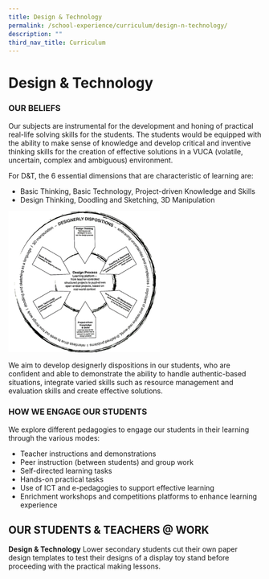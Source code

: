 ```yaml
---
title: Design & Technology
permalink: /school-experience/curriculum/design-n-technology/
description: ""
third_nav_title: Curriculum
---
```

# **Design & Technology**

### OUR BELIEFS

Our subjects are instrumental for the development and honing of practical real-life solving skills for the students. The students would be equipped with the ability to make sense of knowledge and develop critical and inventive thinking skills for the creation of effective solutions in a VUCA (volatile, uncertain, complex and ambiguous) environment.

For D&T, the 6 essential dimensions that are characteristic of learning are:

*   Basic Thinking, Basic Technology, Project-driven Knowledge and Skills
*   Design Thinking, Doodling and Sketching, 3D Manipulation

<img src="/images/DT1.png" 
     style="width:60%">

We aim to develop designerly dispositions in our students, who are confident and able to demonstrate the ability to handle authentic-based situations, integrate varied skills such as resource management and evaluation skills and create effective solutions.


### HOW WE ENGAGE OUR STUDENTS

We explore different pedagogies to engage our students in their learning through the various modes:

*   Teacher instructions and demonstrations
*   Peer instruction (between students) and group work
*   Self-directed learning tasks
*   Hands-on practical tasks
*   Use of ICT and e-pedagogies to support effective learning
*   Enrichment workshops and competitions platforms to enhance learning experience

OUR STUDENTS & TEACHERS @ WORK
------------------------------

**Design & Technology** Lower secondary students cut their own paper design templates to test their designs of a display toy stand before proceeding with the practical making lessons.